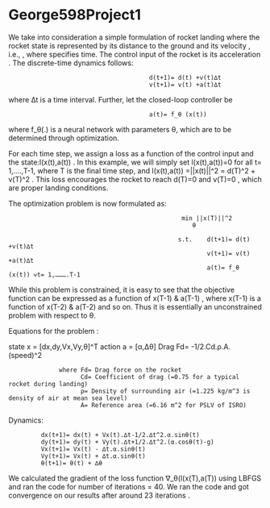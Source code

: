 # George598Project1

We take into consideration a simple formulation of rocket landing where the rocket state  is represented by its distance to the ground  and its velocity , i.e., 
, where  specifies time. The control input of the rocket is its acceleration . The discrete-time dynamics follows:
                                           
                                           d(t+1)= d(t) +v(t)∆t
                                           v(t+1)= v(t) +a(t)∆t

 
where ∆t is a time interval. Further, let the closed-loop controller be

                                           a(t)= f_θ (x(t))

where f_θ(.) is a neural network with parameters θ, which are to be determined through optimization.

For each time step, we assign a loss as a function of the control input and the state:l(x(t),a(t)) . In this example, we will simply set l(x(t),a(t))=0 for all t= 1,....,T-1, where T  is the final time step, and l(x(t),a(t)) =||x(t)||^2 = d(T)^2 + v(T)^2
. This loss encourages the rocket to reach d(T)=0 and v(T)=0 , which are proper landing conditions.

The optimization problem is now formulated as:

                                                    min ||x(T)||^2
 	                                                   θ
                                                     
                                                   s.t.    d(t+1)= d(t) +v(t)∆t
                                                           v(t+1)= v(t) +a(t)∆t 
                                                           a(t)= f_θ (x(t)) ⩝t= 1,……….T-1
 
While this problem is constrained, it is easy to see that the objective function can be expressed as a function of x(T-1) & a(T-1) , where x(T-1) is a function of x(T-2) & a(T-2) and so on. Thus it is essentially an unconstrained problem with respect to θ.

Equations for the problem :



   state x = [dx,dy,Vx,Vy,θ]^T
   action a = [α,∆θ]
   Drag   Fd= -1/2.Cd.ρ.A.(speed)^2
   
   
                  where Fd= Drag force on the rocket
                        Cd= Coefficient of drag (=0.75 for a typical rocket during landing)
                        ρ= Density of surrounding air (=1.225 kg/m^3 is density of air at mean sea level)
                        A= Reference area (=6.16 m^2 for PSLV of ISRO)
                        
                        
   Dynamics: 
   
             dx(t+1)= dx(t) + Vx(t).∆t-1/2.∆t^2.α.sinθ(t)
             dy(t+1)= dy(t) + Vy(t).∆t+1/2.∆t^2.(α.cosθ(t)-g)
             Vx(t+1)= Vx(t) - ∆t.α.sinθ(t)
             Vy(t+1)= Vx(t) + ∆t.α.sinθ(t)
             θ(t+1)= θ(t) + ∆θ
             

We calculated the gradient of the loss function ∇_θ(l(x(T),a(T)) using LBFGS and ran the code for number of iterations = 40. We ran the code and got convergence on our results after around 23 iterations .


